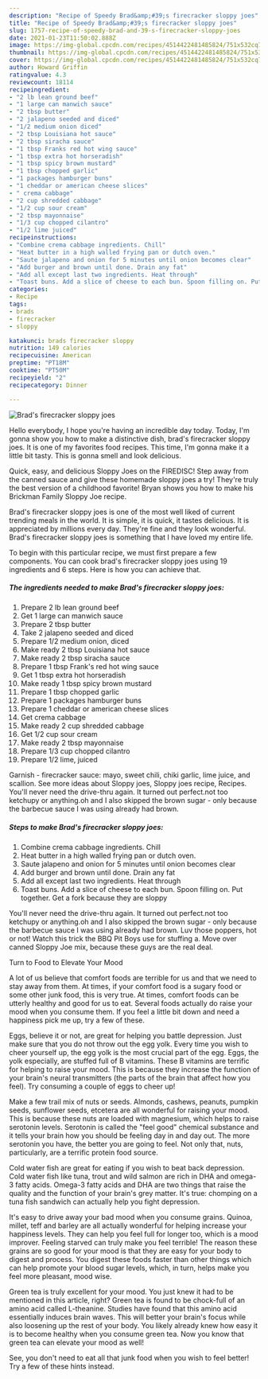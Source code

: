 ```yaml
---
description: "Recipe of Speedy Brad&amp;#39;s firecracker sloppy joes"
title: "Recipe of Speedy Brad&amp;#39;s firecracker sloppy joes"
slug: 1757-recipe-of-speedy-brad-and-39-s-firecracker-sloppy-joes
date: 2021-01-23T11:50:02.888Z
image: https://img-global.cpcdn.com/recipes/4514422481485824/751x532cq70/brads-firecracker-sloppy-joes-recipe-main-photo.jpg
thumbnail: https://img-global.cpcdn.com/recipes/4514422481485824/751x532cq70/brads-firecracker-sloppy-joes-recipe-main-photo.jpg
cover: https://img-global.cpcdn.com/recipes/4514422481485824/751x532cq70/brads-firecracker-sloppy-joes-recipe-main-photo.jpg
author: Howard Griffin
ratingvalue: 4.3
reviewcount: 18114
recipeingredient:
- "2 lb lean ground beef"
- "1 large can manwich sauce"
- "2 tbsp butter"
- "2 jalapeno seeded and diced"
- "1/2 medium onion diced"
- "2 tbsp Louisiana hot sauce"
- "2 tbsp siracha sauce"
- "1 tbsp Franks red hot wing sauce"
- "1 tbsp extra hot horseradish"
- "1 tbsp spicy brown mustard"
- "1 tbsp chopped garlic"
- "1 packages hamburger buns"
- "1 cheddar or american cheese slices"
- " crema cabbage"
- "2 cup shredded cabbage"
- "1/2 cup sour cream"
- "2 tbsp mayonnaise"
- "1/3 cup chopped cilantro"
- "1/2 lime juiced"
recipeinstructions:
- "Combine crema cabbage ingredients. Chill"
- "Heat butter in a high walled frying pan or dutch oven."
- "Saute jalapeno and onion for 5 minutes until onion becomes clear"
- "Add burger and brown until done. Drain any fat"
- "Add all except last two ingredients. Heat through"
- "Toast buns. Add a slice of cheese to each bun. Spoon filling on. Put together. Get a fork because they are sloppy"
categories:
- Recipe
tags:
- brads
- firecracker
- sloppy

katakunci: brads firecracker sloppy 
nutrition: 149 calories
recipecuisine: American
preptime: "PT18M"
cooktime: "PT50M"
recipeyield: "2"
recipecategory: Dinner

---
```



![Brad&#39;s firecracker sloppy joes](https://img-global.cpcdn.com/recipes/4514422481485824/751x532cq70/brads-firecracker-sloppy-joes-recipe-main-photo.jpg)

Hello everybody, I hope you're having an incredible day today. Today, I'm gonna show you how to make a distinctive dish, brad&#39;s firecracker sloppy joes. It is one of my favorites food recipes. This time, I'm gonna make it a little bit tasty. This is gonna smell and look delicious.

Quick, easy, and delicious Sloppy Joes on the FIREDISC! Step away from the canned sauce and give these homemade sloppy joes a try! They&#39;re truly the best version of a childhood favorite! Bryan shows you how to make his Brickman Family Sloppy Joe recipe.

Brad&#39;s firecracker sloppy joes is one of the most well liked of current trending meals in the world. It is simple, it is quick, it tastes delicious. It is appreciated by millions every day. They're fine and they look wonderful. Brad&#39;s firecracker sloppy joes is something that I have loved my entire life.


To begin with this particular recipe, we must first prepare a few components. You can cook brad&#39;s firecracker sloppy joes using 19 ingredients and 6 steps. Here is how you can achieve that.

<!--inarticleads1-->

##### The ingredients needed to make Brad&#39;s firecracker sloppy joes:

1. Prepare 2 lb lean ground beef
1. Get 1 large can manwich sauce
1. Prepare 2 tbsp butter
1. Take 2 jalapeno seeded and diced
1. Prepare 1/2 medium onion, diced
1. Make ready 2 tbsp Louisiana hot sauce
1. Make ready 2 tbsp siracha sauce
1. Prepare 1 tbsp Frank&#39;s red hot wing sauce
1. Get 1 tbsp extra hot horseradish
1. Make ready 1 tbsp spicy brown mustard
1. Prepare 1 tbsp chopped garlic
1. Prepare 1 packages hamburger buns
1. Prepare 1 cheddar or american cheese slices
1. Get  crema cabbage
1. Make ready 2 cup shredded cabbage
1. Get 1/2 cup sour cream
1. Make ready 2 tbsp mayonnaise
1. Prepare 1/3 cup chopped cilantro
1. Prepare 1/2 lime, juiced


Garnish - firecracker sauce: mayo, sweet chili, chiki garlic, lime juice, and scallion. See more ideas about Sloppy joes, Sloppy joes recipe, Recipes. You&#39;ll never need the drive-thru again. It turned out perfect.not too ketchupy or anything.oh and I also skipped the brown sugar - only because the barbecue sauce I was using already had brown. 

<!--inarticleads2-->

##### Steps to make Brad&#39;s firecracker sloppy joes:

1. Combine crema cabbage ingredients. Chill
1. Heat butter in a high walled frying pan or dutch oven.
1. Saute jalapeno and onion for 5 minutes until onion becomes clear
1. Add burger and brown until done. Drain any fat
1. Add all except last two ingredients. Heat through
1. Toast buns. Add a slice of cheese to each bun. Spoon filling on. Put together. Get a fork because they are sloppy


You&#39;ll never need the drive-thru again. It turned out perfect.not too ketchupy or anything.oh and I also skipped the brown sugar - only because the barbecue sauce I was using already had brown. Luv those poppers, hot or not! Watch this trick the BBQ Pit Boys use for stuffing a. Move over canned Sloppy Joe mix, because these guys are the real deal. 

Turn to Food to Elevate Your Mood


A lot of us believe that comfort foods are terrible for us and that we need to stay away from them. At times, if your comfort food is a sugary food or some other junk food, this is very true. At times, comfort foods can be utterly healthy and good for us to eat. Several foods actually do raise your mood when you consume them. If you feel a little bit down and need a happiness pick me up, try a few of these.

Eggs, believe it or not, are great for helping you battle depression. Just make sure that you do not throw out the egg yolk. Every time you wish to cheer yourself up, the egg yolk is the most crucial part of the egg. Eggs, the yolk especially, are stuffed full of B vitamins. These B vitamins are terrific for helping to raise your mood. This is because they increase the function of your brain's neural transmitters (the parts of the brain that affect how you feel). Try consuming a couple of eggs to cheer up!

Make a few trail mix of nuts or seeds. Almonds, cashews, peanuts, pumpkin seeds, sunflower seeds, etcetera are all wonderful for raising your mood. This is because these nuts are loaded with magnesium, which helps to raise serotonin levels. Serotonin is called the "feel good" chemical substance and it tells your brain how you should be feeling day in and day out. The more serotonin you have, the better you are going to feel. Not only that, nuts, particularly, are a terrific protein food source.

Cold water fish are great for eating if you wish to beat back depression. Cold water fish like tuna, trout and wild salmon are rich in DHA and omega-3 fatty acids. Omega-3 fatty acids and DHA are two things that raise the quality and the function of your brain's grey matter. It's true: chomping on a tuna fish sandwich can actually help you fight depression. 

It's easy to drive away your bad mood when you consume grains. Quinoa, millet, teff and barley are all actually wonderful for helping increase your happiness levels. They can help you feel full for longer too, which is a mood improver. Feeling starved can truly make you feel terrible! The reason these grains are so good for your mood is that they are easy for your body to digest and process. You digest these foods faster than other things which can help promote your blood sugar levels, which, in turn, helps make you feel more pleasant, mood wise.

Green tea is truly excellent for your mood. You just knew it had to be mentioned in this article, right? Green tea is found to be chock-full of an amino acid called L-theanine. Studies have found that this amino acid essentially induces brain waves. This will better your brain's focus while also loosening up the rest of your body. You likely already knew how easy it is to become healthy when you consume green tea. Now you know that green tea can elevate your mood as well!

See, you don't need to eat all that junk food when you wish to feel better! Try  a few  of  these  hints  instead.

